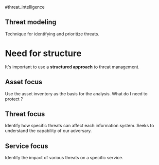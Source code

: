 #threat_intelligence 


## Threat modeling 
Technique for identifying and prioritize threats.


# Need for structure
It's important to use a **structured approach** to threat management.

## Asset focus
Use the asset inventory as the basis for the analysis. What do I need to protect ? 

## Threat focus
Identify how specific threats can affect each information system.
Seeks to understand the capability of our adversary.

## Service focus
Identify the impact of various threats on a specific service.